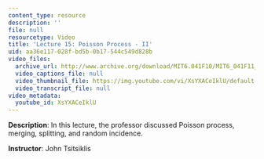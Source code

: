 ```yaml
---
content_type: resource
description: ''
file: null
resourcetype: Video
title: 'Lecture 15: Poisson Process - II'
uid: aa36e117-028f-bd5b-0b17-544c549d828b
video_files:
  archive_url: http://www.archive.org/download/MIT6.041F10/MIT6_041F11_lec15_300k.mp4
  video_captions_file: null
  video_thumbnail_file: https://img.youtube.com/vi/XsYXACeIklU/default.jpg
  video_transcript_file: null
video_metadata:
  youtube_id: XsYXACeIklU
---
```


**Description**: In this lecture, the professor discussed Poisson process, merging, splitting, and random incidence.

**Instructor**: John Tsitsiklis